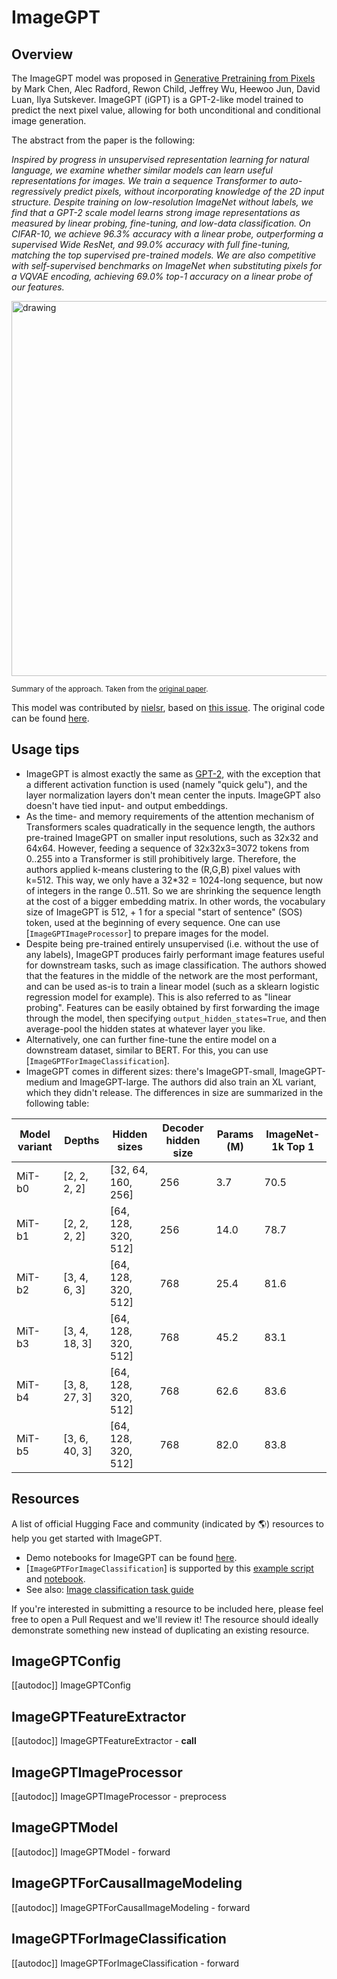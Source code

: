 <!--Copyright 2021 The HuggingFace Team. All rights reserved.

Licensed under the Apache License, Version 2.0 (the "License"); you may not use this file except in compliance with the
License. You may obtain a copy of the License at

http://www.apache.org/licenses/LICENSE-2.0

Unless required by applicable law or agreed to in writing, software distributed under the License is distributed on an
"AS IS" BASIS, WITHOUT WARRANTIES OR CONDITIONS OF ANY KIND, either express or implied. See the License for the

⚠️ Note that this file is in Markdown but contain specific syntax for our doc-builder (similar to MDX) that may not be
rendered properly in your Markdown viewer.

specific language governing permissions and limitations under the License. -->

# ImageGPT

## Overview

The ImageGPT model was proposed in [Generative Pretraining from Pixels](https://openai.com/blog/image-gpt) by Mark
Chen, Alec Radford, Rewon Child, Jeffrey Wu, Heewoo Jun, David Luan, Ilya Sutskever. ImageGPT (iGPT) is a GPT-2-like
model trained to predict the next pixel value, allowing for both unconditional and conditional image generation.

The abstract from the paper is the following:

*Inspired by progress in unsupervised representation learning for natural language, we examine whether similar models
can learn useful representations for images. We train a sequence Transformer to auto-regressively predict pixels,
without incorporating knowledge of the 2D input structure. Despite training on low-resolution ImageNet without labels,
we find that a GPT-2 scale model learns strong image representations as measured by linear probing, fine-tuning, and
low-data classification. On CIFAR-10, we achieve 96.3% accuracy with a linear probe, outperforming a supervised Wide
ResNet, and 99.0% accuracy with full fine-tuning, matching the top supervised pre-trained models. We are also
competitive with self-supervised benchmarks on ImageNet when substituting pixels for a VQVAE encoding, achieving 69.0%
top-1 accuracy on a linear probe of our features.*

<img src="https://huggingface.co/datasets/huggingface/documentation-images/resolve/main/imagegpt_architecture.png"
alt="drawing" width="600"/>

<small> Summary of the approach. Taken from the [original paper](https://cdn.openai.com/papers/Generative_Pretraining_from_Pixels_V2.pdf). </small>

This model was contributed by [nielsr](https://huggingface.co/nielsr), based on [this issue](https://github.com/openai/image-gpt/issues/7). The original code can be found
[here](https://github.com/openai/image-gpt).

## Usage tips

- ImageGPT is almost exactly the same as [GPT-2](gpt2), with the exception that a different activation
  function is used (namely "quick gelu"), and the layer normalization layers don't mean center the inputs. ImageGPT
  also doesn't have tied input- and output embeddings.
- As the time- and memory requirements of the attention mechanism of Transformers scales quadratically in the sequence
  length, the authors pre-trained ImageGPT on smaller input resolutions, such as 32x32 and 64x64. However, feeding a
  sequence of 32x32x3=3072 tokens from 0..255 into a Transformer is still prohibitively large. Therefore, the authors
  applied k-means clustering to the (R,G,B) pixel values with k=512. This way, we only have a 32*32 = 1024-long
  sequence, but now of integers in the range 0..511. So we are shrinking the sequence length at the cost of a bigger
  embedding matrix. In other words, the vocabulary size of ImageGPT is 512, + 1 for a special "start of sentence" (SOS)
  token, used at the beginning of every sequence. One can use [`ImageGPTImageProcessor`] to prepare
  images for the model.
- Despite being pre-trained entirely unsupervised (i.e. without the use of any labels), ImageGPT produces fairly
  performant image features useful for downstream tasks, such as image classification. The authors showed that the
  features in the middle of the network are the most performant, and can be used as-is to train a linear model (such as
  a sklearn logistic regression model for example). This is also referred to as "linear probing". Features can be
  easily obtained by first forwarding the image through the model, then specifying `output_hidden_states=True`, and
  then average-pool the hidden states at whatever layer you like.
- Alternatively, one can further fine-tune the entire model on a downstream dataset, similar to BERT. For this, you can
  use [`ImageGPTForImageClassification`].
- ImageGPT comes in different sizes: there's ImageGPT-small, ImageGPT-medium and ImageGPT-large. The authors did also
  train an XL variant, which they didn't release. The differences in size are summarized in the following table:

| **Model variant** | **Depths** | **Hidden sizes** | **Decoder hidden size** | **Params (M)** | **ImageNet-1k Top 1** |
|---|---|---|---|---|---|
| MiT-b0 | [2, 2, 2, 2] | [32, 64, 160, 256] | 256 | 3.7 | 70.5 |
| MiT-b1 | [2, 2, 2, 2] | [64, 128, 320, 512] | 256 | 14.0 | 78.7 |
| MiT-b2 | [3, 4, 6, 3] | [64, 128, 320, 512] | 768 | 25.4 | 81.6 |
| MiT-b3 | [3, 4, 18, 3] | [64, 128, 320, 512] | 768 | 45.2 | 83.1 |
| MiT-b4 | [3, 8, 27, 3] | [64, 128, 320, 512] | 768 | 62.6 | 83.6 |
| MiT-b5 | [3, 6, 40, 3] | [64, 128, 320, 512] | 768 | 82.0 | 83.8 |

## Resources

A list of official Hugging Face and community (indicated by 🌎) resources to help you get started with ImageGPT.

<PipelineTag pipeline="image-classification"/>

- Demo notebooks for ImageGPT can be found [here](https://github.com/NielsRogge/Transformers-Tutorials/tree/master/ImageGPT).
- [`ImageGPTForImageClassification`] is supported by this [example script](https://github.com/huggingface/transformers/tree/main/examples/pytorch/image-classification) and [notebook](https://colab.research.google.com/github/huggingface/notebooks/blob/main/examples/image_classification.ipynb).
- See also: [Image classification task guide](../tasks/image_classification)

If you're interested in submitting a resource to be included here, please feel free to open a Pull Request and we'll review it! The resource should ideally demonstrate something new instead of duplicating an existing resource.

## ImageGPTConfig

[[autodoc]] ImageGPTConfig

## ImageGPTFeatureExtractor

[[autodoc]] ImageGPTFeatureExtractor
    - __call__

## ImageGPTImageProcessor

[[autodoc]] ImageGPTImageProcessor
    - preprocess

## ImageGPTModel

[[autodoc]] ImageGPTModel
    - forward

## ImageGPTForCausalImageModeling

[[autodoc]] ImageGPTForCausalImageModeling
    - forward

## ImageGPTForImageClassification

[[autodoc]] ImageGPTForImageClassification
    - forward
